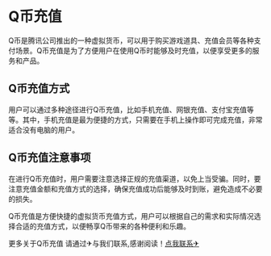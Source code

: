 # Q币充值

Q币是腾讯公司推出的一种虚拟货币，可以用于购买游戏道具、充值会员等各种支付场景。Q币充值是为了方便用户在使用Q币时能够及时充值，以便享受更多的服务和产品。

## Q币充值方式

用户可以通过多种途径进行Q币充值，比如手机充值、网银充值、支付宝充值等等。其中，手机充值是最为便捷的方式，只需要在手机上操作即可完成充值，非常适合没有电脑的用户。

## Q币充值注意事项

在进行Q币充值时，用户需要注意选择正规的充值渠道，以免上当受骗。同时，要注意充值金额和充值方式的选择，确保充值成功后能够及时到账，避免造成不必要的损失。

Q币充值是方便快捷的虚拟货币充值方式，用户可以根据自己的需求和实际情况选择合适的充值方式，以便畅享Q币带来的各种便利和乐趣。

更多关于Q币充值 请通过✈与我们联系,感谢阅读！[点我联系✈](https://www.G208.com)